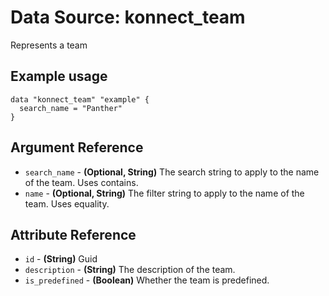 # Data Source: konnect_team
Represents a team
## Example usage
```hcl
data "konnect_team" "example" {
  search_name = "Panther"
}
```
## Argument Reference
* `search_name` - **(Optional, String)** The search string to apply to the name of the team. Uses contains.
* `name` - **(Optional, String)** The filter string to apply to the name of the team. Uses equality.
## Attribute Reference
* `id` - **(String)** Guid
* `description` - **(String)** The description of the team.
* `is_predefined` - **(Boolean)** Whether the team is predefined.
